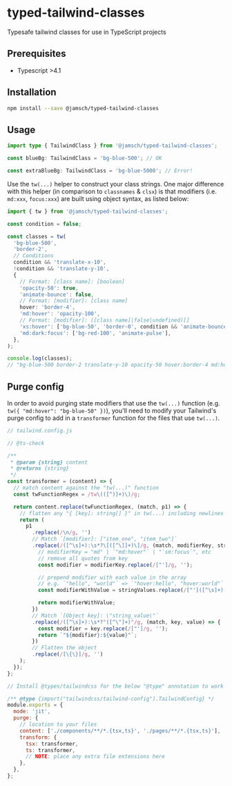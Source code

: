 # typed-tailwind-classes

Typesafe tailwind classes for use in TypeScript projects

## Prerequisites

- Typescript >4.1

## Installation

```sh
npm install --save @jamsch/typed-tailwind-classes
```

## Usage

```ts
import type { TailwindClass } from '@jamsch/typed-tailwind-classes';

const blueBg: TailwindClass = 'bg-blue-500'; // OK

const extraBlueBg: TailwindClass = 'bg-blue-5000'; // Error!
```

Use the `tw(...)` helper to construct your class strings. One major difference with this helper (in comparison to `classnames` & `clsx`) is that modifiers (i.e. `md:xxx`, `focus:xxx`) are built using object syntax, as listed below:

```ts
import { tw } from '@jamsch/typed-tailwind-classes';

const condition = false;

const classes = tw(
  'bg-blue-500',
  'border-2',
  // Conditions
  condition && 'translate-x-10',
  !condition && 'translate-y-10',
  {
    // Format: [class name]: [boolean]
    'opacity-50': true,
    'animate-bounce': false,
    // Format: [modifier]: [class name]
    hover: 'border-4',
    'md:hover': 'opacity-100',
    // Format: [modifier]: ([class name]|false|undefined)[]
    'xs:hover': ['bg-blue-50', 'border-0', condition && 'animate-bounce'],
    'md:dark:focus': ['bg-red-100', 'animate-pulse'],
  },
);

console.log(classes);
// "bg-blue-500 border-2 translate-y-10 opacity-50 hover:border-4 md:hover:opacity-100 xs:hover:bg-blue-50 xs:hover:border-0 md:dark:focus:bg-red-100 md:dark:focus:animate-pulse"
```

## Purge config

In order to avoid purging state modifiers that use the `tw(...)` function (e.g. `tw({ "md:hover": "bg-blue-50" })`), you'll need to modify your Tailwind's purge config to add in a `transformer` function for the files that use `tw(...)`.

```js
// tailwind.config.js

// @ts-check

/**
 * @param {string} content
 * @returns {string}
 */
const transformer = (content) => {
  // match content against the "tw(...)" function
  const twFunctionRegex = /tw\(([^)]+)\)/g;

  return content.replace(twFunctionRegex, (match, p1) => {
    // flatten any "{ [key]: string[] }" in tw(...) including newlines and append the object keys to each item in the array
    return (
      p1
        .replace(/\n/g, '')
        // Match `[modifier]: ["item_one", "item_two"]`
        .replace(/([^\s]+):\s*?\[([^\]]+)\]/g, (match, modifierKey, stringValues) => {
          // modifierKey = "md" | `"md:hover"` | "`sm:focus`", etc
          // remove all quotes from key
          const modifier = modifierKey.replace(/["']/g, '');

          // prepend modifier with each value in the array
          // e.g. `"hello", "world"` => `"hover:hello", "hover:world"`
          const modifierWithValue = stringValues.replace(/["']([^\s]+)["']/g, `"${modifier}:$1"`);

          return modifierWithValue;
        })
        // Match `[Object key]: \"string_value\"`
        .replace(/([^\s]+):\s*?"([^\"]+)"/g, (match, key, value) => {
          const modifier = key.replace(/["']/g, '');
          return `"${modifier}:${value}"`;
        })
        // Flatten the object
        .replace(/[\{\}]/g, '')
    );
  });
};

// Install @types/tailwindcss for the below "@type" annotation to work correctly

/** @type {import("tailwindcss/tailwind-config").TailwindConfig} */
module.exports = {
  mode: 'jit',
  purge: {
    // location to your files
    content: ['./components/**/*.{tsx,ts}', './pages/**/*.{tsx,ts}'],
    transform: {
      tsx: transformer,
      ts: transformer,
      // NOTE: place any extra file extensions here
    },
  },
};
```
